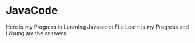 # JavaCode

Here is my Progress in Learning Javascript 
File Learn is my Progress and Lösung are the answers 
